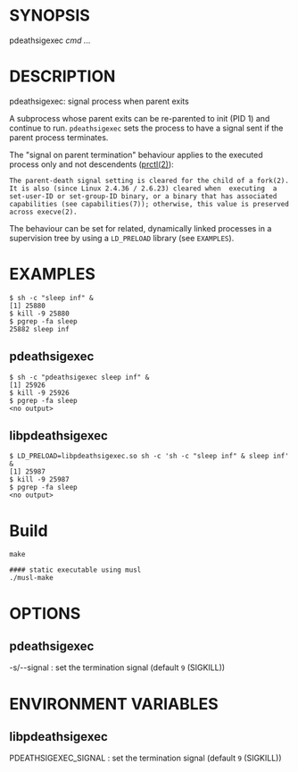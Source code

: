 # SYNOPSIS

pdeathsigexec *cmd* *...*

# DESCRIPTION

pdeathsigexec: signal process when parent exits

A subprocess whose parent exits can be re-parented to init (PID 1) and
continue to run. `pdeathsigexec` sets the process to have a signal sent
if the parent process terminates.

The "signal on parent termination" behaviour applies
to the executed process only and not descendents
([prctl(2)](https://man7.org/linux/man-pages/man2/prctl.2.html)):

```
The parent-death signal setting is cleared for the child of a fork(2).
It is also (since Linux 2.4.36 / 2.6.23) cleared when  executing  a
set-user-ID or set-group-ID binary, or a binary that has associated
capabilities (see capabilities(7)); otherwise, this value is preserved
across execve(2).
```

The behaviour can be set for related, dynamically linked processes in
a supervision tree by using a `LD_PRELOAD` library (see `EXAMPLES`).

# EXAMPLES

```
$ sh -c "sleep inf" &
[1] 25880
$ kill -9 25880
$ pgrep -fa sleep
25882 sleep inf
```

## pdeathsigexec

```
$ sh -c "pdeathsigexec sleep inf" &
[1] 25926
$ kill -9 25926
$ pgrep -fa sleep
<no output>
```

## libpdeathsigexec

```
$ LD_PRELOAD=libpdeathsigexec.so sh -c 'sh -c "sleep inf" & sleep inf' &
[1] 25987
$ kill -9 25987
$ pgrep -fa sleep
<no output>
```

# Build

```
make

#### static executable using musl
./musl-make
```

# OPTIONS

## pdeathsigexec

-s/--signal
: set the termination signal (default `9` (SIGKILL))

# ENVIRONMENT VARIABLES

## libpdeathsigexec

PDEATHSIGEXEC_SIGNAL
: set the termination signal (default `9` (SIGKILL))
